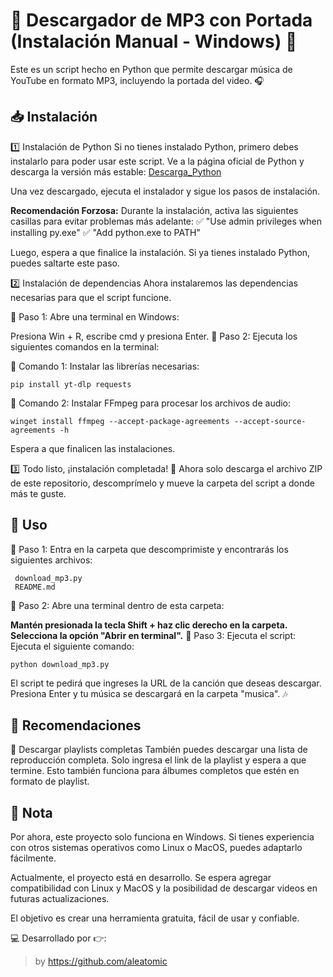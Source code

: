 # 🎵 Descargador de MP3 con Portada (Instalación Manual - Windows) 🎵
Este es un script hecho en Python que permite descargar música de YouTube en formato MP3, incluyendo la portada del video. 🎧

## 📥 Instalación
1️⃣ Instalación de Python
Si no tienes instalado Python, primero debes instalarlo para poder usar este script. Ve a la página oficial de Python y descarga la versión más estable:
[Descarga_Python](https://www.python.org/downloads/)

Una vez descargado, ejecuta el instalador y sigue los pasos de instalación.

**Recomendación Forzosa:**
Durante la instalación, activa las siguientes casillas para evitar problemas más adelante:
✅ "Use admin privileges when installing py.exe"
✅ "Add python.exe to PATH"

Luego, espera a que finalice la instalación.
Si ya tienes instalado Python, puedes saltarte este paso.

2️⃣ Instalación de dependencias
Ahora instalaremos las dependencias necesarias para que el script funcione.

🔹 Paso 1: Abre una terminal en Windows:

Presiona Win + R, escribe cmd y presiona Enter.
🔹 Paso 2: Ejecuta los siguientes comandos en la terminal:

📌 Comando 1: Instalar las librerías necesarias:

```
pip install yt-dlp requests
```

📌 Comando 2: Instalar FFmpeg para procesar los archivos de audio:

```
winget install ffmpeg --accept-package-agreements --accept-source-agreements -h
```
Espera a que finalicen las instalaciones.

3️⃣ Todo listo, ¡instalación completada! 🎉
Ahora solo descarga el archivo ZIP de este repositorio, descomprímelo y mueve la carpeta del script a donde más te guste.

## 🚀 Uso
🔹 Paso 1: Entra en la carpeta que descomprimiste y encontrarás los siguientes archivos:

```
 download_mp3.py
 README.md
```
🔹 Paso 2: Abre una terminal dentro de esta carpeta:

**Mantén presionada la tecla Shift + haz clic derecho en la carpeta.**
**Selecciona la opción "Abrir en terminal".**
🔹 Paso 3: Ejecuta el script:
Ejecuta el siguiente comando:
```
python download_mp3.py
```
El script te pedirá que ingreses la URL de la canción que deseas descargar.
Presiona Enter y tu música se descargará en la carpeta "musica". 🎶

## 📌 Recomendaciones
🔹 Descargar playlists completas
También puedes descargar una lista de reproducción completa. Solo ingresa el link de la playlist y espera a que termine. Esto también funciona para álbumes completos que estén en formato de playlist.

## 📝 Nota
Por ahora, este proyecto solo funciona en Windows. Si tienes experiencia con otros sistemas operativos como Linux o MacOS, puedes adaptarlo fácilmente.

Actualmente, el proyecto está en desarrollo. Se espera agregar compatibilidad con Linux y MacOS y la posibilidad de descargar videos en futuras actualizaciones.

El objetivo es crear una herramienta gratuita, fácil de usar y confiable.

💻 Desarrollado por 👉: 
> by https://github.com/aleatomic 
